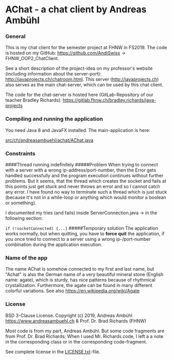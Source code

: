 # AChat - a chat client by Andreas Ambühl
### General
This is my chat client for the semester project at FHNW in FS2019. The code is hosted on my GitHub: 
https://github.com/AndiSwiss -> FHNW_OOP2_ChatClient.

See a short description of the project-idea on my professor's website (including information about the server-port):
http://javaprojects.ch/chatroom.html. This server (http://javaprojects.ch) also serves as the main chat-server,
which can be used by this chat client.

The code for the chat-server is hosted here (GitLab-Repository of our teacher Bradley Richards):
https://gitlab.fhnw.ch/bradley.richards/java-projects

### Compiling and running the application
You need Java 8 and JavaFX installed.
The main-application is here:

[src/ch/andreasambuehl/achat/AChat.java](src/ch/andreasambuehl/achat/AChat.java)

### Constraints
####Thread running indefinitely
#####Problem
When trying to connect with a server with a wrong ip-address/port-number, then the
Error gets handled successfully and the program execution continues without further problems. But it seems, that
the thread which creates the socket and fails at this points just get stuck and never throws an error and so I cannot
catch any error. I have found no way to terminate such a thread which is just stuck (because it's not in a while-loop
or anything which would monitor a boolean or something). 

I documented my tries (and fails) inside ServerConnection.java -> in the following section:

`if (!socketConnected) {...}`
#####Temporary solution
The application works normally, but when quitting, you have to **force quit** the application, if you once tried to 
connect to a server using a wrong ip-/port-number combination during the application execution.

### Name of the app
The name AChat is somehow connected to my first and last name, but "Achat" is also the German name 
of a very beautiful mineral stone (English name: agate), which is sturdy, has nice patterns because of 
rhythmical crystallization. Furthermore, the agate can be found in many different colorful variations.
See also https://en.wikipedia.org/wiki/Agate

### License
BSD 3-Clause License. Copyright (c) 2019, Andreas Ambühl https://www.andreasambuehl.ch & Prof. Dr. Brad Richards (FHNW)

Most code is from my part, Andreas Ambühl. But some code fragments are from
Prof. Dr. Brad Richards; When I used Mr. Richards code, I left a a note in the
corresponding class or in the corresponding code-fragment.

See complete license in the [LICENSE.txt](LICENSE.txt)-file.